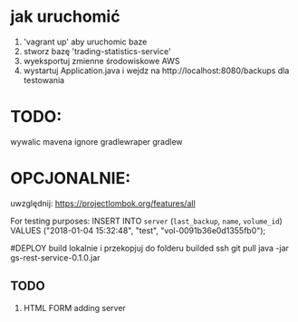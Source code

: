 # jak uruchomić
1. 'vagrant up' aby uruchomic baze
2. stworz bazę 'trading-statistics-service'
3. wyeksportuj zmienne środowiskowe AWS
4. wystartuj Application.java i wejdz na http://localhost:8080/backups dla testowania

# TODO:
wywalic mavena ignore gradlewraper gradlew

# OPCJONALNIE:
uwzględnij:
https://projectlombok.org/features/all


For testing purposes:
INSERT INTO `server` (`last_backup`, `name`, `volume_id`)
 VALUES ("2018-01-04 15:32:48", "test", "vol-0091b36e0d1355fb0");

#DEPLOY
build lokalnie i przekopjuj do folderu builded
ssh
git pull
java -jar gs-rest-service-0.1.0.jar

## TODO
1. HTML FORM adding server